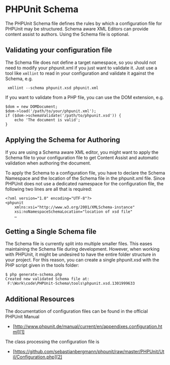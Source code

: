# PHPUnit Schema

The PHPUnit Schema file defines the rules by which a configuration file for
PHPUnit may be structured. Schema aware XML Editors can provide content assist 
to authors. Using the Schema file is optional.  

## Validating your configuration file

The Schema file does not define a target namespace, so you should not need 
to modify your phpunit.xml if you just want to validate it. Just use a tool 
like `xmllint` to read in your configuration and validate it against the 
Schema, e.g.

     xmllint --schema phpunit.xsd phpunit.xml 

If you want to validate from a PHP file, you can use the DOM extension, e.g.

    $dom = new DOMDocument;
    $dom->load('/path/to/your/phpunit.xml');
    if ($dom->schemaValidate('/path/to/phpunit.xsd')) {
        echo 'The document is valid';
    }
    
## Applying the Schema for Authoring

If you are using a Schema aware XML editor, you might want to apply the Schema 
file to your configuration file to get Content Assist and automatic validation 
when authoring the document.

To apply the Schema to a configuration file, you have to declare the Schema 
Namespace and the location of the Schema file in the phpunit.xml file. Since 
PHPUnit does not use a dedicated namespace for the configuration file, the 
following two lines are all that is required:

    <?xml version="1.0" encoding="UTF-8"?>
    <phpunit 
        xmlns:xsi="http://www.w3.org/2001/XMLSchema-instance"
        xsi:noNamespaceSchemaLocation="location of xsd file"
        …

## Getting a Single Schema file

The Schema file is currently split into multiple smaller files. This eases 
maintaining the Schema file during development. However, when working with 
PHPUnit, it might be undesired to have the entire folder structure in your 
project. For this reason, you can create a single phpunit.xsd with the PHP 
script given in the tools folder:

    $ php generate-schema.php
    Created new validated Schema file at:
     F:\Work\code\PHPUnit-Schema\tools\phpunit.xsd.1301999633 

## Additional Resources

The documentation of configuration files can be found in the official PHPUnit 
Manual 

- [http://www.phpunit.de/manual/current/en/appendixes.configuration.html][1]

The class processing the configuration file is

- [https://github.com/sebastianbergmann/phpunit/raw/master/PHPUnit/Util/Configuration.php][2]

[1]: http://www.phpunit.de/manual/current/en/appendixes.configuration.html
[2]: https://github.com/sebastianbergmann/phpunit/raw/master/PHPUnit/Util/Configuration.php
